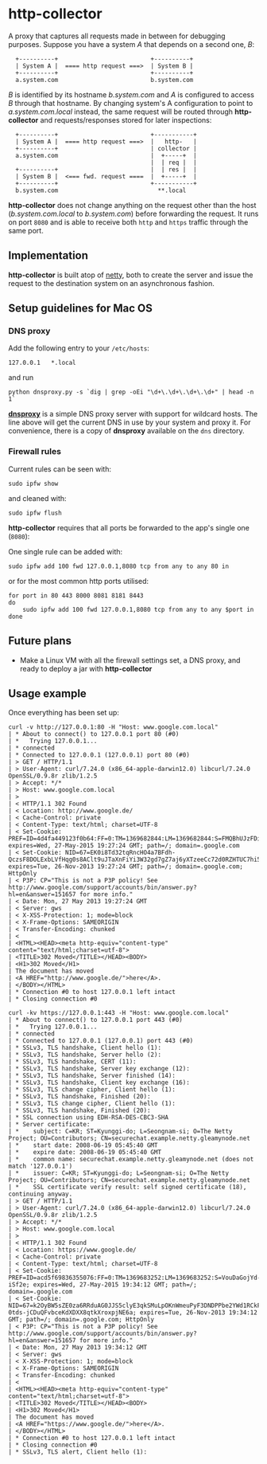 # http-collector

A proxy that captures all requests made in between for debugging purposes. Suppose you have a system _A_ that depends on a second one, _B_:

```
  +----------+                          +----------+
  | System A |  ==== http request ===>  | System B |
  +----------+                          +----------+
  a.system.com                          b.system.com
```

_B_ is identified by its hostname _b.system.com_ and _A_ is configured to access _B_ through that hostname. By changing system's A configuration to point to _a.system.com.local_ instead, the same request will be routed through **http-collector** and requests/responses stored for later inspections:

```
  +----------+                          +-----------+
  | System A |  ==== http request ===>  |   http-   |
  +----------+                          | collector |
  a.system.com                          |  +-----+  |
                                        |  | req |  |
  +----------+                          |  | res |  |
  | System B |  <=== fwd. request ====  |  +-----+  |
  +----------+                          +-----------+
  b.system.com                            **.local
```

**http-collector** does not change anything on the request other than the host (_b.system.com.local_ to _b.system.com_) before forwarding the request. It runs on port `8080` and is able to receive both `http` and `https` traffic through the same port.


## Implementation

**http-collector** is built atop of [netty](http://netty.io/), both to create the server and issue the request to the destination system on an asynchronous fashion.




## Setup guidelines for Mac OS


### DNS proxy

Add the following entry to your `/etc/hosts`:

```
127.0.0.1	*.local
```

and run

```
python dnsproxy.py -s `dig | grep -oEi "\d+\.\d+\.\d+\.\d+" | head -n 1`
```

**[dnsproxy](https://code.google.com/p/marlon-tools/source/browse/tools/dnsproxy/dnsproxy.py)** is a simple DNS proxy server with support for wildcard hosts. The line above will get the current DNS in use by your system and proxy it. For convenience, there is a copy of **dnsproxy** available on the `dns` directory.


### Firewall rules

Current rules can be seen with:

```
sudo ipfw show
```

and cleaned with:

```
sudo ipfw flush
```

**http-collector** requires that all ports be forwarded to the app's single one (`8080`):

One single rule can be added with:

```
sudo ipfw add 100 fwd 127.0.0.1,8080 tcp from any to any 80 in
```

or for the most common http ports utilised:

```
for port in 80 443 8000 8081 8181 8443
do
	sudo ipfw add 100 fwd 127.0.0.1,8080 tcp from any to any $port in
done
```


## Future plans

* Make a Linux VM with all the firewall settings set, a DNS proxy, and ready to deploy a jar with **http-collector**




## Usage example

Once everything has been set up:


```
curl -v http://127.0.0.1:80 -H "Host: www.google.com.local"
| * About to connect() to 127.0.0.1 port 80 (#0)
| *   Trying 127.0.0.1...
| * connected
| * Connected to 127.0.0.1 (127.0.0.1) port 80 (#0)
| > GET / HTTP/1.1
| > User-Agent: curl/7.24.0 (x86_64-apple-darwin12.0) libcurl/7.24.0 OpenSSL/0.9.8r zlib/1.2.5
| > Accept: */*
| > Host: www.google.com.local
| >
| < HTTP/1.1 302 Found
| < Location: http://www.google.de/
| < Cache-Control: private
| < Content-Type: text/html; charset=UTF-8
| < Set-Cookie: PREF=ID=4d4fa449123f0b64:FF=0:TM=1369682844:LM=1369682844:S=FMQBhUJzFDield1X; expires=Wed, 27-May-2015 19:27:24 GMT; path=/; domain=.google.com
| < Set-Cookie: NID=67=EK0i8Td32tqRncHO4a7BFdh-QczsF8DOLExbLVfHqg0s8AClt9uJTaXnFiYi3W32gd7gZ7aj6yXTzeeCc72d0RZHTUC7hi5eP0itjFmvD8YvKsfFnfgCcOx9Iqooe6Z_; expires=Tue, 26-Nov-2013 19:27:24 GMT; path=/; domain=.google.com; HttpOnly
| < P3P: CP="This is not a P3P policy! See http://www.google.com/support/accounts/bin/answer.py?hl=en&answer=151657 for more info."
| < Date: Mon, 27 May 2013 19:27:24 GMT
| < Server: gws
| < X-XSS-Protection: 1; mode=block
| < X-Frame-Options: SAMEORIGIN
| < Transfer-Encoding: chunked
| <
| <HTML><HEAD><meta http-equiv="content-type" content="text/html;charset=utf-8">
| <TITLE>302 Moved</TITLE></HEAD><BODY>
| <H1>302 Moved</H1>
| The document has moved
| <A HREF="http://www.google.de/">here</A>.
| </BODY></HTML>
| * Connection #0 to host 127.0.0.1 left intact
| * Closing connection #0
```

```
curl -kv https://127.0.0.1:443 -H "Host: www.google.com.local"
| * About to connect() to 127.0.0.1 port 443 (#0)
| *   Trying 127.0.0.1...
| * connected
| * Connected to 127.0.0.1 (127.0.0.1) port 443 (#0)
| * SSLv3, TLS handshake, Client hello (1):
| * SSLv3, TLS handshake, Server hello (2):
| * SSLv3, TLS handshake, CERT (11):
| * SSLv3, TLS handshake, Server key exchange (12):
| * SSLv3, TLS handshake, Server finished (14):
| * SSLv3, TLS handshake, Client key exchange (16):
| * SSLv3, TLS change cipher, Client hello (1):
| * SSLv3, TLS handshake, Finished (20):
| * SSLv3, TLS change cipher, Client hello (1):
| * SSLv3, TLS handshake, Finished (20):
| * SSL connection using EDH-RSA-DES-CBC3-SHA
| * Server certificate:
| *    subject: C=KR; ST=Kyunggi-do; L=Seongnam-si; O=The Netty Project; OU=Contributors; CN=securechat.example.netty.gleamynode.net
| *    start date: 2008-06-19 05:45:40 GMT
| *    expire date: 2008-06-19 05:45:40 GMT
| *    common name: securechat.example.netty.gleamynode.net (does not match '127.0.0.1')
| *    issuer: C=KR; ST=Kyunggi-do; L=Seongnam-si; O=The Netty Project; OU=Contributors; CN=securechat.example.netty.gleamynode.net
| *    SSL certificate verify result: self signed certificate (18), continuing anyway.
| > GET / HTTP/1.1
| > User-Agent: curl/7.24.0 (x86_64-apple-darwin12.0) libcurl/7.24.0 OpenSSL/0.9.8r zlib/1.2.5
| > Accept: */*
| > Host: www.google.com.local
| >
| < HTTP/1.1 302 Found
| < Location: https://www.google.de/
| < Cache-Control: private
| < Content-Type: text/html; charset=UTF-8
| < Set-Cookie: PREF=ID=acd5f69836355076:FF=0:TM=1369683252:LM=1369683252:S=VouDaGojYd-iSf2e; expires=Wed, 27-May-2015 19:34:12 GMT; path=/; domain=.google.com
| < Set-Cookie: NID=67=k2OyBW5sZE0za6RRduAG0JJS5clyE3qkSMuLpOKnWmeuPyF3DNDPPbe2YWd1RCkFqXiJqvXgkdGzZYvvm8Zu0qkJDF4c-0tds-jCDuQFvbceKdXDXX8qtkXroxpjNE6a; expires=Tue, 26-Nov-2013 19:34:12 GMT; path=/; domain=.google.com; HttpOnly
| < P3P: CP="This is not a P3P policy! See http://www.google.com/support/accounts/bin/answer.py?hl=en&answer=151657 for more info."
| < Date: Mon, 27 May 2013 19:34:12 GMT
| < Server: gws
| < X-XSS-Protection: 1; mode=block
| < X-Frame-Options: SAMEORIGIN
| < Transfer-Encoding: chunked
| <
| <HTML><HEAD><meta http-equiv="content-type" content="text/html;charset=utf-8">
| <TITLE>302 Moved</TITLE></HEAD><BODY>
| <H1>302 Moved</H1>
| The document has moved
| <A HREF="https://www.google.de/">here</A>.
| </BODY></HTML>
| * Connection #0 to host 127.0.0.1 left intact
| * Closing connection #0
| * SSLv3, TLS alert, Client hello (1):
```


